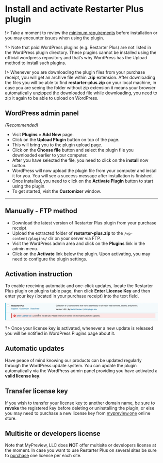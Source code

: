 # Install and activate Restarter Plus plugin

!> Take a moment to review the [minimum requirements](https://mahdiyazdani.github.io/Restarter/#/minimum-requirements) before installation or you may encounter issues when using the plugin. 

?> Note that paid WordPress plugins (e.g. Restarter Plus) are not listed in the WordPress plugin directory. These plugins cannot be installed using the official wordpress repository and that’s why WordPress has the Upload method to install such plugins.

!> Whenever you are downloading the plugin files from your purchase receipt, you will get an archive file within **.zip** extension. After downloading the files you will be able to find **restarter-plus.zip** on your local machine, in case you are seeing the folder without zip extension it means your browser automatically unzipped the downloaded file while downloading, you need to zip it again to be able to upload on WordPress.

## WordPress admin panel

*(Recommended)*

* Visit **Plugins** » **Add New** page.
* Click on the **Upload Plugin** button on top of the page.
* This will bring you to the plugin upload page.
* Click on the **Choose file** button and select the plugin file you downloaded earlier to your computer.
* After you have selected the file, you need to click on the **install** now button.
* WordPress will now upload the plugin file from your computer and install it for you. You will see a success message after installation is finished.
* Once installed, you need to click on the **Activate Plugin** button to start using the plugin.
* To get started, visit the **Customizer** window.

<hr/>

## Manually - FTP method

* Download the latest version of Restarter Plus plugin from your purchase receipt.
* Upload the extracted folder of **restarter-plus.zip** to the ```/wp-content/plugins/``` dir on your server via FTP.
* Visit the WordPress admin area and click on the **Plugins** link in the admin menu.
* Click on the **Activate** link below the plugin. Upon activating, you may need to configure the plugin settings.

## Activation instruction

To enable receiving automatic and one-click updates, locate the Restarter Plus plugin on plugins table page, then click **Enter License Key** and then enter your key (located in your purchase receipt) into the text field.

![Restarter Plus license key](img/enter-license-key.gif)

?> Once your license key is activated, whenever a new update is released you will be notified in WordPress Plugins page about it.

## Automatic updates

Have peace of mind knowing our products can be updated regularly through the WordPress update system. You can update the plugin automatically via the WordPress admin panel providing you have activated a **valid license key**.

## Transfer license key

If you wish to transfer your license key to another domain name, be sure to **revoke** the registered key before deleting or uninstalling the plugin, or else you may need to purchase a new license key from [mypreview.one](https://www.mypreview.one/restarter-plus.html) online store.

## Multisite or developers license

Note that MyPreview, LLC does **NOT** offer multisite or developers license at the moment. In case you want to use Restarter Plus on several sites be sure to [purchase](https://www.mypreview.one) one license per each site.
